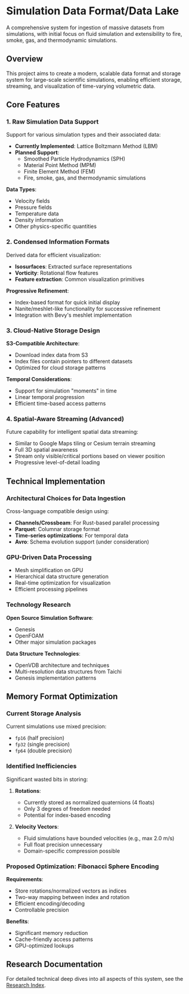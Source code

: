 # Simulation Data Format/Data Lake

A comprehensive system for ingestion of massive datasets from simulations, with initial focus on fluid simulation and extensibility to fire, smoke, gas, and thermodynamic simulations.

## Overview

This project aims to create a modern, scalable data format and storage system for large-scale scientific simulations, enabling efficient storage, streaming, and visualization of time-varying volumetric data.

## Core Features

### 1. Raw Simulation Data Support

Support for various simulation types and their associated data:

- **Currently Implemented**: Lattice Boltzmann Method (LBM)
- **Planned Support**: 
  - Smoothed Particle Hydrodynamics (SPH)
  - Material Point Method (MPM)
  - Finite Element Method (FEM)
  - Fire, smoke, gas, and thermodynamic simulations

**Data Types**:
- Velocity fields
- Pressure fields
- Temperature data
- Density information
- Other physics-specific quantities

### 2. Condensed Information Formats

Derived data for efficient visualization:

- **Isosurfaces**: Extracted surface representations
- **Vorticity**: Rotational flow features
- **Feature extraction**: Common visualization primitives

**Progressive Refinement**:
- Index-based format for quick initial display
- Nanite/meshlet-like functionality for successive refinement
- Integration with Bevy's meshlet implementation

### 3. Cloud-Native Storage Design

**S3-Compatible Architecture**:
- Download index data from S3
- Index files contain pointers to different datasets
- Optimized for cloud storage patterns

**Temporal Considerations**:
- Support for simulation "moments" in time
- Linear temporal progression
- Efficient time-based access patterns

### 4. Spatial-Aware Streaming (Advanced)

Future capability for intelligent spatial data streaming:

- Similar to Google Maps tiling or Cesium terrain streaming
- Full 3D spatial awareness
- Stream only visible/critical portions based on viewer position
- Progressive level-of-detail loading

## Technical Implementation

### Architectural Choices for Data Ingestion

Cross-language compatible design using:
- **Channels/Crossbeam**: For Rust-based parallel processing
- **Parquet**: Columnar storage format
- **Time-series optimizations**: For temporal data
- **Avro**: Schema evolution support (under consideration)

### GPU-Driven Data Processing

- Mesh simplification on GPU
- Hierarchical data structure generation
- Real-time optimization for visualization
- Efficient processing pipelines

### Technology Research

**Open Source Simulation Software**:
- Genesis
- OpenFOAM
- Other major simulation packages

**Data Structure Technologies**:
- OpenVDB architecture and techniques
- Multi-resolution data structures from Taichi
- Genesis implementation patterns

## Memory Format Optimization

### Current Storage Analysis

Current simulations use mixed precision:
- `fp16` (half precision)
- `fp32` (single precision)  
- `fp64` (double precision)

### Identified Inefficiencies

Significant wasted bits in storing:

1. **Rotations**: 
   - Currently stored as normalized quaternions (4 floats)
   - Only 3 degrees of freedom needed
   - Potential for index-based encoding

2. **Velocity Vectors**:
   - Fluid simulations have bounded velocities (e.g., max 2.0 m/s)
   - Full float precision unnecessary
   - Domain-specific compression possible

### Proposed Optimization: Fibonacci Sphere Encoding

**Requirements**:
- Store rotations/normalized vectors as indices
- Two-way mapping between index and rotation
- Efficient encoding/decoding
- Controllable precision

**Benefits**:
- Significant memory reduction
- Cache-friendly access patterns
- GPU-optimized lookups

## Research Documentation

For detailed technical deep dives into all aspects of this system, see the [Research Index](research/index.md).